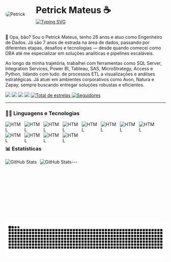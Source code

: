 <div style="display: flex; align-items: center; gap: 16px;">
  <img 
    alt="Petrick" 
    title="Pet" 
    src="petrickmatheus/eudesenho.png" 
    style="width: 80px; height: auto; border-radius: 8px;"
  />
  <div>
    <h1 style="margin: 0;">Petrick Mateus ☕️</h1>
    <a href="https://git.io/typing-svg"><img src="https://readme-typing-svg.demolab.com?font=major+mono+display&pause=1000&color=8BAFEE&background=FFFFFF00&width=435&lines=Engenheiro+de+Dados+%F0%9F%8E%B2" alt="Typing SVG" /></a>
  </div>
</div>
<br>
<p>👋 Opa, bão? Sou o Petrick Mateus, tenho 26 anos e atuo como Engenheiro de Dados. Já são 7 anos de estrada na área de dados, passando por diferentes etapas, desafios e tecnologias — desde quando comecei como DBA até me especializar em soluções analíticas e pipelines escaláveis.</p>

<p>Ao longo da minha trajetória, trabalhei com ferramentas como SQL Server, Integration Services, Power BI, Tableau, SAS, MicroStrategy, Access e Python, lidando com tudo: de processos ETL a visualizações e análises estratégicas. Já atuei em ambientes corporativos como Avon, Natura e Zapay, sempre buscando entregar soluções robustas e eficientes.</p>

<div> 
    <a href="https://www.youtube.com/@petrickmateus" target="_blank"><img src="https://img.shields.io/badge/YouTube-FF0000?style=for-the-badge&logo=youtube&logoColor=white" target="_blank"></a>
    <a href="https://www.instagram.com/petrickmarques/" target="_blank"><img src="https://img.shields.io/badge/-Instagram-%23E4405F?style=for-the-badge&logo=instagram&logoColor=white" target="_blank"></a>
    <!--<a href="https://www.twitch.tv/" target="_blank"><img src="https://img.shields.io/badge/Twitch-9146FF?style=for-the-badge&logo=twitch&logoColor=white" target="_blank"></a>
    <a href="https://discord.gg/" target="_blank"><img src="https://img.shields.io/badge/Discord-7289DA?style=for-the-badge&logo=discord&logoColor=white" target="_blank"></a>-->
    <a href = "mailto:petrickmateus93@gmail.com"><img src="https://img.shields.io/badge/-Gmail-%23333?style=for-the-badge&logo=gmail&logoColor=white" target="_blank"></a>
    <a href="https://www.linkedin.com/in/petrick-mateus-64120a158" target="_blank"><img src="https://img.shields.io/badge/-LinkedIn-%230077B5?style=for-the-badge&logo=linkedin&logoColor=white" target="_blank"></a> 
    <a href="https://github.com/petrickmatheus?tab=repositories&sort=stargazers"> <img alt="Total de estrelas"     title="Total de estrelas GitHub" src="https://custom-icon-badges.demolab.com/github/stars/petrickmatheus?color=55960c&style=for-the-badge&labelColor=488207&logo=star&label=estrelas"/>
    <a href="https://github.com/petrickmatheus?tab=followers" target="_blank"><img alt="Seguidores" title="Me siga no GitHub" src="https://custom-icon-badges.demolab.com/github/followers/petrickmatheus?color=236ad3&labelColor=1155ba&style=for-the-badge&logo=github&label=Seguidores&logoColor=white" target="_blank"></a> 
  
</div>

---

### 🧑‍💻 Linguagens e Tecnologias

<img 
    align="left" 
    alt="HTML"
    title="HTML" 
    width="50px" 
    style="padding-right: 10px;" 
    src="https://cdn.jsdelivr.net/gh/devicons/devicon@latest/icons/python/python-original.svg" 
/>

<img 
    align="left" 
    alt="HTML"
    title="HTML" 
    width="50px" 
    style="padding-right: 10px;" 
    src="https://cdn.jsdelivr.net/gh/devicons/devicon@latest/icons/apachespark/apachespark-original.svg" 
/>

<img 
    align="left" 
    alt="HTML"
    title="HTML" 
    width="50px" 
    style="padding-right: 10px;" 
    src="https://cdn.jsdelivr.net/gh/devicons/devicon@latest/icons/postgresql/postgresql-original.svg" 
/>

<img 
    align="left" 
    alt="HTML"
    title="HTML" 
    width="50px" 
    style="padding-right: 10px;" 
    src="https://cdn.jsdelivr.net/gh/devicons/devicon@latest/icons/microsoftsqlserver/microsoftsqlserver-original.svg" 
/>

<img 
    align="left" 
    alt="HTML"
    title="HTML" 
    width="50px" 
    style="padding-right: 10px;" 
    src="https://cdn.jsdelivr.net/gh/devicons/devicon@latest/icons/amazonwebservices/amazonwebservices-original-wordmark.svg" 
/>

<img 
    align="left" 
    alt="HTML"
    title="HTML" 
    width="50px" 
    style="padding-right: 10px;" 
    src="https://cdn.jsdelivr.net/gh/devicons/devicon@latest/icons/googlecloud/googlecloud-original.svg" 
/>

<img 
    align="left" 
    alt="HTML"
    title="HTML" 
    width="50px" 
    style="padding-right: 10px;" 
    src="https://cdn.jsdelivr.net/gh/devicons/devicon@latest/icons/apacheairflow/apacheairflow-original.svg" 
/>

<img 
    align="left" 
    alt="HTML"
    title="HTML" 
    width="50px" 
    style="padding-right: 10px;" 
    src="https://cdn.jsdelivr.net/gh/devicons/devicon@latest/icons/linux/linux-original.svg" 
/>

<img 
    align="left" 
    alt="HTML"
    title="HTML" 
    width="50px" 
    style="padding-right: 10px;" 
    src="https://cdn.jsdelivr.net/gh/devicons/devicon@latest/icons/datadog/datadog-original.svg" 
/>

<img 
    align="left" 
    alt="HTML"
    title="HTML" 
    width="50px" 
    style="padding-right: 10px;" 
    src="https://cdn.jsdelivr.net/gh/devicons/devicon@latest/icons/git/git-original.svg" 
/>

<img 
    align="left" 
    alt="HTML"
    title="HTML" 
    width="50px" 
    style="padding-right: 10px;" 
    src="https://cdn.simpleicons.org/snowflake/00B5E2" 
/>

<img 
    align="left" 
    alt="HTML"
    title="HTML" 
    width="50px" 
    style="padding-right: 10px;" 
    src="https://cdn.simpleicons.org/databricks/E36209" 
/>
<br/>
<br/>
<br/>

### 📊 Estatísticas

<p>
  <img 
    align="left" 
    alt="GitHub Stats" 
    height="200" 
    style="padding-right: 10px;" 
    src="https://github-readme-stats.vercel.app/api?username=petrickmatheus&show_icons=true&theme=dracula&include_all_commits=true&locale=pt-br" 
  />

<img 
      align="left" 
      alt="GitHub Stats" 
      height="200" 
      src="https://github-readme-stats.vercel.app/api/top-langs/?username=petrickmatheus&theme=dracula&layout=compact&custom_title=Tecnologias&langs_count=9" 
  />
</p>
---
<br/>

<picture align="center">
  <source media="(prefers-color-scheme: dark)" srcset="https://raw.githubusercontent.com/petrickmatheus/petrickmatheus/output/github-contribution-grid-snake-dark.svg">
  <source media="(prefers-color-scheme: light)" srcset="https://raw.githubusercontent.com/petrickmatheus/petrickmatheus/output/github-contribution-grid-snake-dark.svg">
  <img align="center" alt="github contribution grid snake animation" src="https://raw.githubusercontent.com/petrickmatheus/petrickmatheus/output/github-contribution-grid-snake.svg">
</picture>